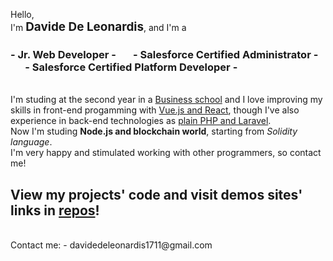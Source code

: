 Hello,<br>
I'm <strong style="font-size: 1.35em">Davide De Leonardis</strong>, and I'm a<br>

### - Jr. Web Developer - &nbsp;&nbsp;&nbsp;&nbsp;&nbsp; - Salesforce Certified Administrator - &nbsp;&nbsp;&nbsp;&nbsp;&nbsp; - Salesforce Certified Platform Developer -

<br>
I'm studing at the second year in a <u>Business school</u> and I love improving my skills in front-end progamming with <u>Vue.js and React</u>, though I've also experience in back-end technologies as <u>plain PHP and Laravel</u>.<br>
Now I'm studing <strong>Node.js and blockchain world</strong>, starting from <i>Solidity language</i>.

<br>
I'm very happy and stimulated working with other programmers, so contact me!

<br>

## View my projects' code and visit demos sites' links in <u>repos</u>!

<br>
Contact me: 
  - davidedeleonardis1711@gmail.com

<!--
- I’m currently working on ...
- I’m looking for help with ...
- How to reach me: ...
-->
